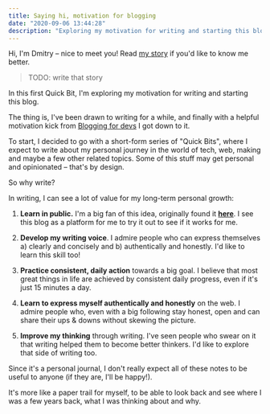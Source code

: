 ```yaml
---
title: Saying hi, motivation for blogging
date: "2020-09-06 13:44:28"
description: "Exploring my motivation for writing and starting this blog"
---
```


Hi, I'm Dmitry – nice to meet you! Read [my story](/about) if you'd like to know me better.

> TODO: write that story

In this first Quick Bit, I'm exploring my motivation for writing and starting this blog.

The thing is, I've been drawn to writing for a while, and finally with a helpful motivation kick from [Blogging for devs](http://bloggingfordevs.com/) I got down to it.

To start, I decided to go with a short-form series of "Quick Bits", where I expect to write about my personal journey in the world of tech, web, making and maybe a few other related topics. Some of this stuff may get personal and opinionated – that's by design.

So why write?

In writing, I can see a lot of value for my long-term personal growth:

1. **Learn in public.** I'm a big fan of this idea, originally found it [**here**](https://www.swyx.io/writing/learn-in-public/). I see this blog as a platform for me to try it out to see if it works for me.

2. **Develop my writing voice**. I admire people who can express themselves a) clearly and concisely and b) authentically and honestly. I'd like to learn this skill too!

3. **Practice consistent, daily action** towards a big goal. I believe that most great things in life are achieved by consistent daily progress, even if it's just 15 minutes a day.

4. **Learn to express myself authentically and honestly** on the web. I admire people who, even with a big following stay honest, open and can share their ups & downs without skewing the picture.

5. **Improve my thinking** through writing. I've seen people who swear on it that writing helped them to become better thinkers. I'd like to explore that side of writing too.

Since it's a personal journal, I don't really expect all of these notes to be useful to anyone (if they are, I'll be happy!).

It's more like a paper trail for myself, to be able to look back and see where I was a few years back, what I was thinking about and why.
